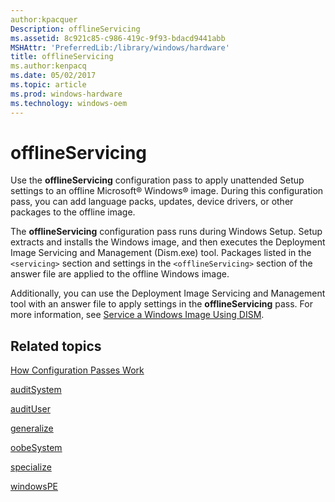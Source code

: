 ```yaml
---
author:kpacquer
Description: offlineServicing
ms.assetid: 8c921c85-c986-419c-9f93-bdacd9441abb
MSHAttr: 'PreferredLib:/library/windows/hardware'
title: offlineServicing
ms.author:kenpacq
ms.date: 05/02/2017
ms.topic: article
ms.prod: windows-hardware
ms.technology: windows-oem
---
```


# offlineServicing


Use the **offlineServicing** configuration pass to apply unattended Setup settings to an offline Microsoft® Windows® image. During this configuration pass, you can add language packs, updates, device drivers, or other packages to the offline image.

The **offlineServicing** configuration pass runs during Windows Setup. Setup extracts and installs the Windows image, and then executes the Deployment Image Servicing and Management (Dism.exe) tool. Packages listed in the `<servicing>` section and settings in the `<offlineServicing>` section of the answer file are applied to the offline Windows image.

Additionally, you can use the Deployment Image Servicing and Management tool with an answer file to apply settings in the **offlineServicing** pass. For more information, see [Service a Windows Image Using DISM](service-a-windows-image-using-dism.md).

## <span id="related_topics"></span>Related topics


[How Configuration Passes Work](how-configuration-passes-work.md)

[auditSystem](auditsystem.md)

[auditUser](audituser.md)

[generalize](generalize.md)

[oobeSystem](oobesystem.md)

[specialize](specialize.md)

[windowsPE](windowspe.md)

 

 






